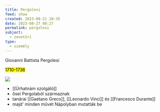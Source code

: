```yaml
---
title: Pergolesi
feed: show
created: 2023-08-21 20:35
date: 2023-08-27 08:27
permalink: pergolesi
subject:
  - zenetöri
type:
  - személy
---
```


Giovanni Battista Pergolesi

<mark>1710-1736</mark>

![](https://upload.wikimedia.org/wikipedia/commons/c/cc/Giovanni_Battista_Pergolesi.jpg)

- [[Úrhatnám szolgáló]]
- ősei Pergolaból származnak
- tanárai [[Gaetano Greco]], [[Leonardo Vinci]] és [[Francesco Durante]]
- majd' minden művét Nápolyban mutatták be

